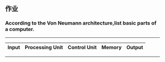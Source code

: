 ## 作业

### According to the Von Neumann architecture,list basic parts of a computer.
***

|Input|Processing Unit|Control Unit|Memory|Output|
|-----|-----|-----|-----|-----|

***

